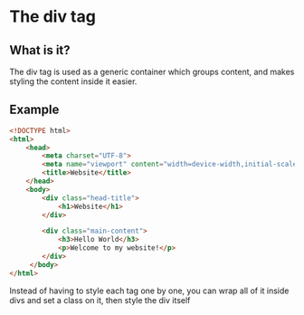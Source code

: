 # The div tag

## What is it?

The div tag is used as a generic container which groups content, and makes styling the content inside it easier.

## Example

```html
<!DOCTYPE html>
<html>
    <head>
        <meta charset="UTF-8">
        <meta name="viewport" content="width=device-width,initial-scale=1.0">
        <title>Website</title>
    </head>
    <body>
        <div class="head-title">
            <h1>Website</h1>
        </div>

        <div class="main-content">
            <h3>Hello World</h3>
            <p>Welcome to my website!</p>
        </div>
     </body>
</html>
```

Instead of having to style each tag one by one, you can wrap all of it inside divs and set a class on it, then style the div itself
